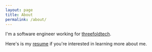 ```yaml
---
layout: page
title: About
permalink: /about/
---
```


I'm a software engineer working for [threefoldtech](https://threefold.io).

Here's is my [resume](https://github.com/xmonader/resume) if you're interested in learning more about me.

